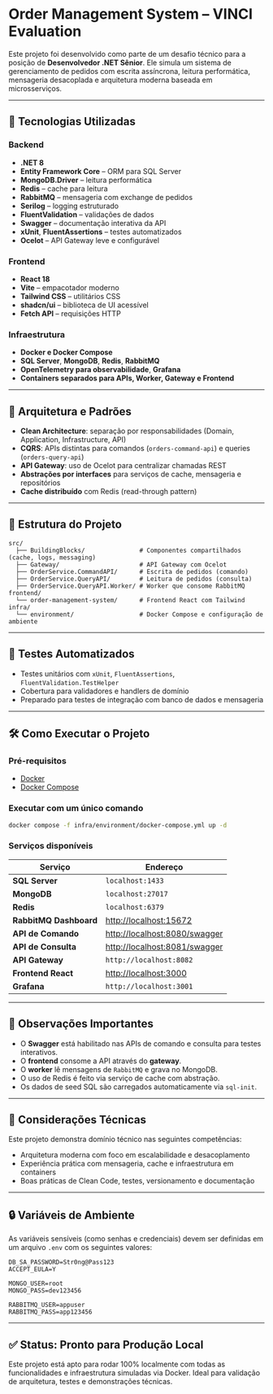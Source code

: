 # Order Management System – VINCI Evaluation

Este projeto foi desenvolvido como parte de um desafio técnico para a posição de **Desenvolvedor .NET Sênior**. Ele simula um sistema de gerenciamento de pedidos com escrita assíncrona, leitura performática, mensageria desacoplada e arquitetura moderna baseada em microsserviços.

---

## 🚀 Tecnologias Utilizadas

### Backend
- **.NET 8**
- **Entity Framework Core** – ORM para SQL Server
- **MongoDB.Driver** – leitura performática
- **Redis** – cache para leitura
- **RabbitMQ** – mensageria com exchange de pedidos
- **Serilog** – logging estruturado
- **FluentValidation** – validações de dados
- **Swagger** – documentação interativa da API
- **xUnit**, **FluentAssertions** – testes automatizados
- **Ocelot** – API Gateway leve e configurável

### Frontend
- **React 18**
- **Vite** – empacotador moderno
- **Tailwind CSS** – utilitários CSS
- **shadcn/ui** – biblioteca de UI acessível
- **Fetch API** – requisições HTTP

### Infraestrutura
- **Docker e Docker Compose**
- **SQL Server**, **MongoDB**, **Redis**, **RabbitMQ**
- **OpenTelemetry para observabilidade**, **Grafana**
- **Containers separados para APIs, Worker, Gateway e Frontend**

---

## 🧱 Arquitetura e Padrões

- **Clean Architecture**: separação por responsabilidades (Domain, Application, Infrastructure, API)
- **CQRS**: APIs distintas para comandos (`orders-command-api`) e queries (`orders-query-api`)
- **API Gateway**: uso de Ocelot para centralizar chamadas REST
- **Abstrações por interfaces** para serviços de cache, mensageria e repositórios
- **Cache distribuído** com Redis (read-through pattern)

---

## 📁 Estrutura do Projeto

```
src/
  ├── BuildingBlocks/               # Componentes compartilhados (cache, logs, messaging)
  ├── Gateway/                      # API Gateway com Ocelot
  ├── OrderService.CommandAPI/      # Escrita de pedidos (comando)
  ├── OrderService.QueryAPI/        # Leitura de pedidos (consulta)
  ├── OrderService.QueryAPI.Worker/ # Worker que consome RabbitMQ
frontend/
  └── order-management-system/      # Frontend React com Tailwind
infra/
  └── environment/                  # Docker Compose e configuração de ambiente
```

---

## 🧪 Testes Automatizados

- Testes unitários com `xUnit`, `FluentAssertions`, `FluentValidation.TestHelper`
- Cobertura para validadores e handlers de domínio
- Preparado para testes de integração com banco de dados e mensageria

---

## 🛠️ Como Executar o Projeto

### Pré-requisitos

- [Docker](https://www.docker.com/)
- [Docker Compose](https://docs.docker.com/compose/)

### Executar com um único comando

```bash
docker compose -f infra/environment/docker-compose.yml up -d
```

### Serviços disponíveis

| Serviço                 | Endereço                                   |
|-------------------------|--------------------------------------------|
| **SQL Server**          | `localhost:1433`                           |
| **MongoDB**             | `localhost:27017`                          |
| **Redis**               | `localhost:6379`                           |
| **RabbitMQ Dashboard**  | [http://localhost:15672](http://localhost:15672) |
| **API de Comando**      | [http://localhost:8080/swagger](http://localhost:8080/swagger) |
| **API de Consulta**     | [http://localhost:8081/swagger](http://localhost:8081/swagger) |
| **API Gateway**         | `http://localhost:8082`                    |
| **Frontend React**      | [http://localhost:3000](http://localhost:3000) |
| **Grafana**         | `http://localhost:3001`    

---

## 📌 Observações Importantes

- O **Swagger** está habilitado nas APIs de comando e consulta para testes interativos.
- O **frontend** consome a API através do **gateway**.
- O **worker** lê mensagens de `RabbitMQ` e grava no MongoDB.
- O uso de Redis é feito via serviço de cache com abstração.
- Os dados de seed SQL são carregados automaticamente via `sql-init`.

---

## 🧠 Considerações Técnicas

Este projeto demonstra domínio técnico nas seguintes competências:

- Arquitetura moderna com foco em escalabilidade e desacoplamento
- Experiência prática com mensageria, cache e infraestrutura em containers
- Boas práticas de Clean Code, testes, versionamento e documentação

---

## 🔒 Variáveis de Ambiente

As variáveis sensíveis (como senhas e credenciais) devem ser definidas em um arquivo `.env` com os seguintes valores:

```env
DB_SA_PASSWORD=Str0ng@Pass123
ACCEPT_EULA=Y

MONGO_USER=root
MONGO_PASS=dev123456

RABBITMQ_USER=appuser
RABBITMQ_PASS=app123456
```

---

## ✅ Status: Pronto para Produção Local

Este projeto está apto para rodar 100% localmente com todas as funcionalidades e infraestrutura simuladas via Docker. Ideal para validação de arquitetura, testes e demonstrações técnicas.
